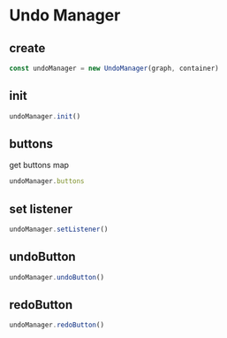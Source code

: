 # Undo Manager

## create

```ts
const undoManager = new UndoManager(graph, container)
```

## init

```ts
undoManager.init()
```

## buttons

get buttons map

```ts
undoManager.buttons
```

## set listener

```ts
undoManager.setListener()
```

## undoButton

```ts
undoManager.undoButton()
```

## redoButton

```ts
undoManager.redoButton()
```
